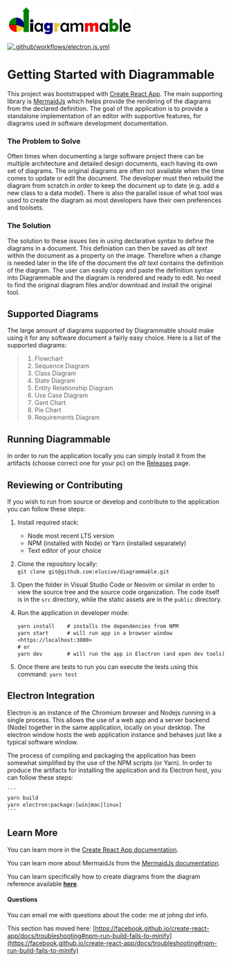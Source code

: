 
![diagrammable logo](public/diagrammable_title.png)

[![.github/workflows/electron.js.yml](https://github.com/elusive/diagrammable/actions/workflows/electron.js.yml/badge.svg?branch=main)](https://github.com/elusive/diagrammable/actions/workflows/electron.js.yml)
# Getting Started with Diagrammable

This project was bootstrapped with [Create React App](https://github.com/facebook/create-react-app). The main 
supporting library is [MermaidJs](https://mermaid-js.github.io/mermaid/#/) which helps provide the rendering
of the diagrams from the declared definition. The goal of the application is to provide a standalone implementation
of an editor with supportive features, for diagrams used in software development documentation. 

### The Problem to Solve
Often times when documenting a large software project there can be multiple architecture and detailed design
documents, each having its own set of diagrams. The original diagrams are often not available when the time 
comes to update or edit the document. The developer must then rebuild the diagram from scratch in order to
keep the document up to date (e.g. add a new class to a data model). There is also the parallel issue of what
tool was used to create the diagram as most developers have their own preferences and toolsets. 

### The Solution
The solution to these issues lies in using declarative syntax to define the diagrams in a document. This definiation
can then be saved as *alt text* within the document as a property on the image. Therefore when a change is needed
later in the life of the document the *alt text* contains the definition of the diagram. The user can easily copy
and paste the definition syntax into Diagrammable and the diagram is rendered and ready to edit. No need to find 
the original diagram files and/or download and install the original tool. 

## Supported Diagrams
The large amount of diagrams supported by Diagrammable should make using it for any software document a fairly easy choice. Here is a list of the supported diagrams:

> 1. Flowchart
> 2. Sequence Diagram
> 3. Class Diagram
> 4. State Diagram
> 5. Entity Relationship Diagram
> 6. Use Case Diagram
> 7. Gant Chart
> 8. Pie Chart
> 9. Requirements Diagram


## Running Diagrammable
In order to run the application locally you can simply install it from the artifacts (choose correct one for your pc) on the [Releases]() page. 


## Reviewing or Contributing
If you wish to run from source or develop and contribute to the application you can follow these steps:

1. Install required stack:
    - Node most recent LTS version
    - NPM (installed with Node) or Yarn (installed separately)
    - Text editor of your choice

2. Clone the repository locally:    
    `git clone git@github.com:elusive/diagrammable.git`

3. Open the folder in Visual Studio Code or Neovim or similar in order to view the source tree and the source code organization. The code itself is in the `src` directory, while the static assets are in the `public` directory.

4. Run the application in developer mode:
    ```
    yarn install    # installs the dependencies from NPM
    yarn start      # will run app in a browser window <https://localhost:3000>
    # or
    yarn dev        # will run the app in Electron (and open dev tools)
    ```

5. Once there are tests to run you can execute the tests using this command:
    `yarn test`

## Electron Integration
Electron is an instance of the Chromium browser and Nodejs running in a single process. This allows the use of a web app and a server backend (Node) together in the same application, locally on your desktop. The electron window hosts the web application instance and behaves just like a typical software window.

The process of compiling and packaging the application has been somewhat simplified by the use of the NPM scripts (or Yarn). In order to produce the artifacts for installing the application and its Electron host, you can follow these steps:

    ```
    yarn build
    yarn electron:package:[win|mac|linux]
    ```

## Learn More

You can learn more in the [Create React App documentation](https://facebook.github.io/create-react-app/docs/getting-started).

You can learn more about MermaidJs from the [MermaidJs documentation](https://mermaid-js.github.io/mermaid/#/).

You can learn specifically how to create diagrams from the diagram reference available [**here**](https://mermaid-js.github.io/mermaid/#/./n00b-syntaxReference). 

#### Questions
You can email me with questions about the code: me *at* johng *dot* info.

This section has moved here: [https://facebook.github.io/create-react-app/docs/troubleshooting#npm-run-build-fails-to-minify](https://facebook.github.io/create-react-app/docs/troubleshooting#npm-run-build-fails-to-minify)
